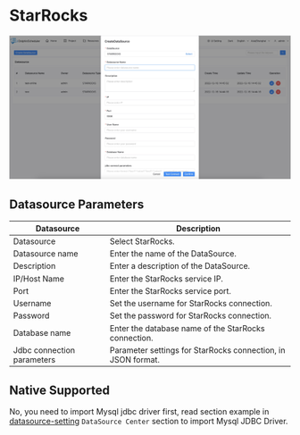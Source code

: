# StarRocks

![starrocks](../../../../img/new_ui/dev/datasource/starrocks.png)

## Datasource Parameters

|       **Datasource**       |                       **Description**                        |
|----------------------------|--------------------------------------------------------------|
| Datasource                 | Select StarRocks.                                            |
| Datasource name            | Enter the name of the DataSource.                            |
| Description                | Enter a description of the DataSource.                       |
| IP/Host Name               | Enter the StarRocks service IP.                              |
| Port                       | Enter the StarRocks service port.                            |
| Username                   | Set the username for StarRocks connection.                   |
| Password                   | Set the password for StarRocks connection.                   |
| Database name              | Enter the database name of the StarRocks connection.         |
| Jdbc connection parameters | Parameter settings for StarRocks connection, in JSON format. |

## Native Supported

No, you need to import Mysql jdbc driver first, read section example in [datasource-setting](../installation/datasource-setting.md) `DataSource Center` section to import Mysql JDBC Driver.

